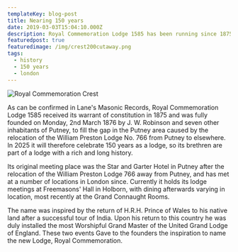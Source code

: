 ```yaml
---
templateKey: blog-post
title: Nearing 150 years
date: 2019-03-03T15:04:10.000Z
description: Royal Commemoration Lodge 1585 has been running since 1875
featuredpost: true
featuredimage: /img/crest200cutaway.png
tags:
  - history
  - 150 years
  - london
---
```

![Royal Commemoration Crest](/img/crest200cutaway.png)

As can be confirmed in Lane's Masonic Records, Royal Commemoration Lodge 1585 received its warrant of constitution in 1875 and was fully founded on Monday, 2nd March 1876 by J. W. Robinson and seven other inhabitants of Putney, to fill the gap in the Putney area caused by the relocation of the William Preston Lodge No. 766 from Putney to elsewhere. In 2025 it will therefore celebrate 150 years as a lodge, so its brethren are part of a lodge with a rich and long history.

Its original meeting place was the Star and Garter Hotel in Putney after the relocation of the William Preston Lodge 766 away from Putney, and has met at a number of locations in London since. Currently it holds its lodge meetings at Freemasons' Hall in Holborn, with dining afterwards varying in location, most recently at the Grand Connaught Rooms.

The name was inspired by the return of H.R.H. Prince of Wales to his native land after a successful tour of India.
Upon his return to this country he was duly installed the most Worshipful Grand Master of the United Grand Lodge of England. These two events Gave to the founders the inspiration to name the new Lodge, Royal Commemoration.

